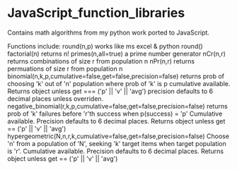 # JavaScript_function_libraries

Contains math algorithms from my python work ported to JavaScript.

Functions include:
    round(n,p)
        works like ms excel & python round()
    factorial(n)
        returns n!
    primes(n,all=true)
        a prime number generator
    nCr(n,r)
        returns combinations of size r from population n
    nPr(n,r)
        returns permuations of size r from population n
    binomial(n,k,p,cumulative=false,get=false,precision=false)
        returns prob of choosing 'k' out of 'n' population where prob of 'k' is p
        cumulative available. Returns object unless get === ('p' || 'v' || 'avg')
        precision defaults to 6 decimal places unless overriden.
    negative_binomial(r,k,p,cumulative=false,get=false,precision=false)
        returns prob of 'k' failures before 'r'th success when p(success) = 'p'
        Cumulative available. Precision defaults to 6 decimal places.
        Returns object unless get == ('p' || 'v' || 'avg')
    hypergeometric(N,n,r,k,cumulative=false,get=false,precision=false)
        Choose 'n' from a population of 'N', seeking 'k' target items when target
        population is 'r'. 
        Cumulative available. Precision defaults to 6 decimal places.
        Returns object unless get == ('p' || 'v' || 'avg')
